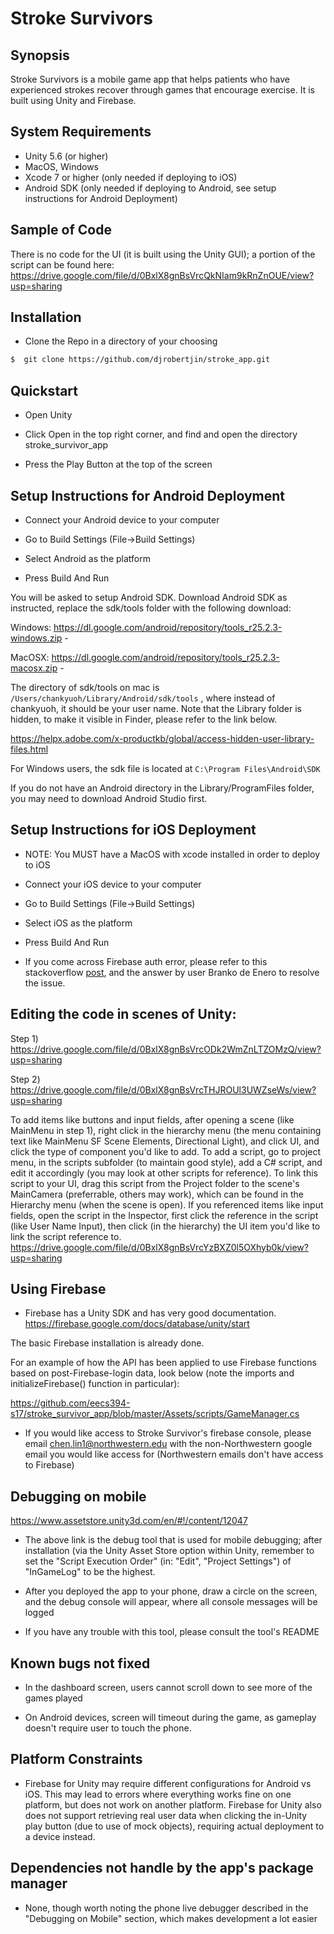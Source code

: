 # Stroke Survivors

## Synopsis
Stroke Survivors is a mobile game app that helps patients who have experienced strokes recover through games that encourage exercise. It is built using Unity and Firebase.

## System Requirements

- Unity 5.6 (or higher)
- MacOS, Windows
- Xcode 7 or higher (only needed if deploying to iOS)
- Android SDK (only needed if deploying to Android, see setup instructions for Android Deployment)

## Sample of Code

There is no code for the UI (it is built using the Unity GUI); a portion of the script can be found here:
https://drive.google.com/file/d/0BxlX8gnBsVrcQkNIam9kRnZnOUE/view?usp=sharing


## Installation

* Clone the Repo in a directory of your choosing
```bash
$  git clone https://github.com/djrobertjin/stroke_app.git
```

## Quickstart

* Open Unity

* Click Open in the top right corner, and find and open the directory stroke_survivor_app

* Press the Play Button at the top of the screen

## Setup Instructions for Android Deployment

* Connect your Android device to your computer

* Go to Build Settings (File->Build Settings) 

* Select Android as the platform

* Press Build And Run

You will be asked to setup Android SDK. Download Android SDK as instructed, replace the sdk/tools folder with the following download:

Windows: https://dl.google.com/android/repository/tools_r25.2.3-windows.zip -

MacOSX: https://dl.google.com/android/repository/tools_r25.2.3-macosx.zip -

The directory of sdk/tools on mac is `/Users/chankyuoh/Library/Android/sdk/tools` , where instead of chankyuoh, it should be your user name. Note that the Library folder is hidden, to make it visible in Finder, please refer to the link below.

https://helpx.adobe.com/x-productkb/global/access-hidden-user-library-files.html

For Windows users, the sdk file is located at `C:\Program Files\Android\SDK`

If you do not have an Android directory in the Library/ProgramFiles folder, you may need to download Android Studio first.


## Setup Instructions for iOS Deployment

* NOTE: You MUST have a MacOS with xcode installed in order to deploy to iOS

* Connect your iOS device to your computer

* Go to Build Settings (File->Build Settings) 

* Select iOS as the platform

* Press Build And Run

* If you come across Firebase auth error, please refer to this stackoverflow [post](https://stackoverflow.com/questions/41896479/firebase-xcode-linker-command-error-using-firebase-unity-sdk "post"), and the answer by user Branko de Enero to resolve the issue.


## Editing the code in scenes of Unity:

Step 1) https://drive.google.com/file/d/0BxlX8gnBsVrcODk2WmZnLTZOMzQ/view?usp=sharing

Step 2) https://drive.google.com/file/d/0BxlX8gnBsVrcTHJROUl3UWZseWs/view?usp=sharing

To add items like buttons and input fields, after opening a scene (like MainMenu in step 1), right click in the hierarchy menu (the menu containing text like MainMenu SF Scene Elements, Directional Light), and click UI, and click the type of component you'd like to add. To add a script, go to project menu, in the scripts subfolder (to maintain good style), add a C# script, and edit it accordingly (you may look at other scripts for reference). To link this script to your UI, drag this script from the Project folder to the  scene's MainCamera (preferrable, others may work), which can be found in the Hierarchy menu (when the scene is open). If you referenced items like input fields, open the script in the Inspector, first click the reference in the script (like User Name Input), then click (in the hierarchy) the UI item you'd like to link the script reference to.
https://drive.google.com/file/d/0BxlX8gnBsVrcYzBXZ0l5OXhyb0k/view?usp=sharing



## Using Firebase
* Firebase has a Unity SDK and has very good documentation.
https://firebase.google.com/docs/database/unity/start

The basic Firebase installation is already done. 

For an example of how the API has been applied to use Firebase functions based on post-Firebase-login data, look below (note the imports and initializeFirebase() function in particular):

https://github.com/eecs394-s17/stroke_survivor_app/blob/master/Assets/scripts/GameManager.cs

* If you would like access to Stroke Survivor's firebase console, please email chen.lin1@northwestern.edu with the non-Northwestern google email you would like access for (Northwestern emails don't have access to Firebase)

## Debugging on mobile
https://www.assetstore.unity3d.com/en/#!/content/12047

* The above link is the debug tool that is used for mobile debugging; after installation (via the Unity Asset Store option within Unity, remember to set the "Script Execution Order" (in: "Edit", "Project Settings") of "InGameLog" to be the highest.

* After you deployed the app to your phone, draw a circle on the screen, and the debug console will appear, where all console messages will be logged

* If you have any trouble with this tool, please consult the tool's README



## Known bugs not fixed


* In the dashboard screen, users cannot scroll down to see more of the games played

* On Android devices, screen will timeout during the game, as gameplay doesn't require user to touch the phone.

## Platform Constraints

* Firebase for Unity may require different configurations for Android vs iOS. This may lead to errors where everything works fine on one platform, but does not work on another platform.  Firebase for Unity also does not support retrieving real user data when clicking the in-Unity play button (due to use of mock objects), requiring actual deployment to a device instead.

## Dependencies not handle by the app's package manager

* None, though worth noting the phone live debugger described in the "Debugging on Mobile" section, which makes development a lot easier


